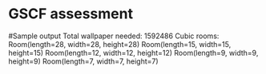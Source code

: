 # GSCF assessment

#Sample output
Total wallpaper needed: 1592486
Cubic rooms:
Room(length=28, width=28, height=28)
Room(length=15, width=15, height=15)
Room(length=12, width=12, height=12)
Room(length=9, width=9, height=9)
Room(length=7, width=7, height=7)